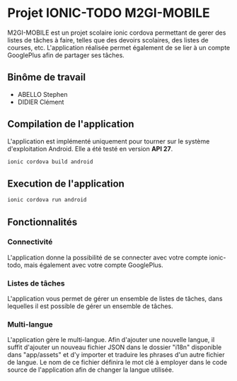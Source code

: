 # Projet IONIC-TODO M2GI-MOBILE
M2GI-MOBILE est un projet scolaire ionic cordova permettant de gerer des listes de tâches à faire, telles que des devoirs scolaires, des listes de courses, etc.
L'application réalisée permet également de se lier à un compte GooglePlus afin de partager ses tâches.

## Binôme de travail
- ABELLO Stephen
- DIDIER Clément

## Compilation de l'application
L'application est implémenté uniquement pour tourner sur le système d'exploitation Android. Elle a été testé en version **API 27**.
```sh
ionic cordova build android
```

## Execution de l'application
```sh
ionic cordova run android
```

## Fonctionnalités
### Connectivité
L'application donne la possibilité de se connecter avec votre compte ionic-todo, mais également avec votre compte GooglePlus.

### Listes de tâches
L'application vous permet de gérer un ensemble de listes de tâches, dans lequelles il est possible de gérer un ensemble de tâches.

### Multi-langue
L'application gère le multi-langue. Afin d'ajouter une nouvelle langue, il suffit d'ajouter un nouveau fichier JSON dans le dossier "i18n" disponible dans "app/assets" et d'y importer et traduire les phrases d'un autre fichier de langue. Le nom de ce fichier définira le mot clé à employer dans le code source de l'application afin de changer la langue utilisée.
